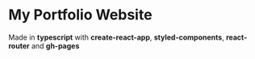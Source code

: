 # My Portfolio Website

Made in **typescript** with **create-react-app**, **styled-components**, **react-router** and **gh-pages**
